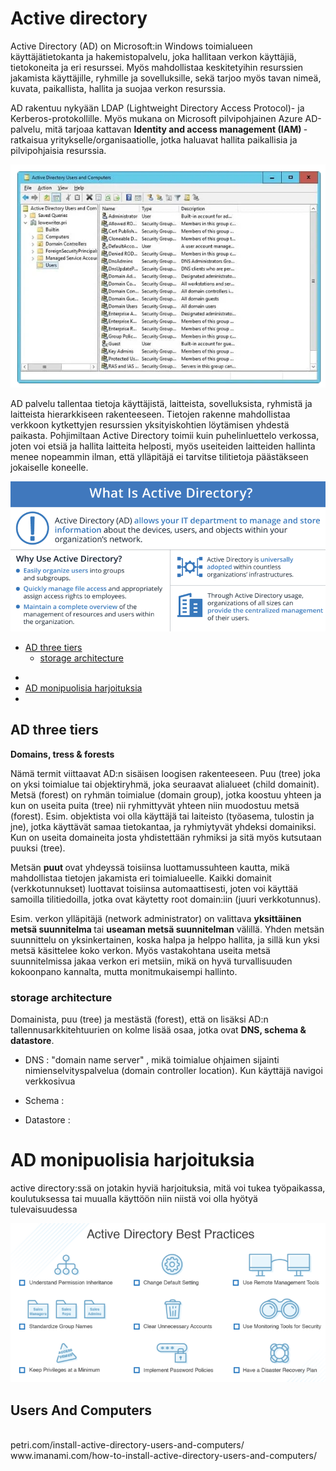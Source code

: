 # Active directory

Active Directory (AD) on Microsoft:in Windows toimialueen käyttäjätietokanta ja hakemistopalvelu, joka hallitaan verkon käyttäjiä, tietokoneita ja eri resurssei. Myös mahdollistaa keskitetyihin resurssien jakamista käyttäjille, ryhmille ja sovelluksille, sekä tarjoo myös tavan nimeä, kuvata, paikallista, hallita ja suojaa verkon resurssia.

AD rakentuu nykyään LDAP (Lightweight Directory Access Protocol)- ja Kerberos-protokollille. Myös mukana on Microsoft pilvipohjainen Azure AD-palvelu, mitä tarjoaa kattavan <b> Identity and access management (IAM) </b> -  ratkaisua yritykselle/organisaatiolle, jotka haluavat hallita paikallisia ja pilvipohjaisia resurssia.

![Alt text](images/active-directory-1.PNG)

AD palvelu tallentaa tietoja käyttäjistä, laitteista, sovelluksista, ryhmistä ja laitteista hierarkkiseen rakenteeseen. Tietojen rakenne mahdollistaa verkkoon kytkettyjen resurssien yksityiskohtien löytämisen yhdestä paikasta. Pohjimiltaan Active Directory toimii kuin puhelinluettelo verkossa, joten voi etsiä ja hallita laitteita helposti, myös useiteiden laitteiden hallinta menee nopeammin ilman, että ylläpitäjä ei tarvitse tilitietoja päästäkseen jokaiselle koneelle.

![Alt text](images/active-directory-3.PNG)

* [AD three tiers](#AD-three-tiers)
    * [storage architecture](#storage-architecture)
- [](#)
- [AD monipuolisia harjoituksia](#AD-monipuolisia-harjoituksia)
- [](#)


## AD three tiers

<b>Domains, tress & forests </b> <br>

Nämä termit viittaavat AD:n sisäisen loogisen rakenteeseen. Puu (tree) joka on yksi toimialue tai objektiryhmä, joka seuraavat alialueet (child domainit). Metsä (forest) on ryhmän toimialue (domain group), jotka koostuu yhteen ja kun on useita puita (tree) nii ryhmittyvät yhteen niin muodostuu metsä (forest). Esim. objektista voi olla käyttäjä tai laiteisto (työasema, tulostin ja jne), jotka käyttävät samaa tietokantaa, ja ryhmiytyvät yhdeksi domainiksi. Kun on useita domaineita josta yhdistettään ryhmiksi ja sitä myös kutsutaan puuksi (tree).

Metsän <b> puut </b> ovat yhdeyssä toisiinsa luottamussuhteen kautta, mikä mahdollistaa tietojen jakamista eri toimialueelle. Kaikki domainit (verkkotunnukset) luottavat toisiinsa automaattisesti, joten voi käyttää samoilla tilitiedoilla, jotka ovat käytetty root domain:iin (juuri verkkotunnus). 

Esim. verkon ylläpitäjä (network administrator) on valittava <b> yksittäinen metsä suunnitelma </b> tai <b> useaman metsä suunnitelman</b> välillä. Yhden metsän suunnittelu on yksinkertainen, koska halpa ja helppo hallita, ja sillä kun yksi metsä käsittelee koko verkon. Myös vastakohtana useita metsä suunnitelmissa jakaa verkon eri metsiin, mikä on hyvä turvallisuuden kokoonpano kannalta, mutta monitmukaisempi hallinto.

### storage architecture

Domainista, puu (tree) ja mestästä (forest), että on lisäksi AD:n tallennusarkkitehtuurien on kolme lisää osaa, jotka ovat <b>DNS, schema & datastore</b>.

- DNS : "domain name server" , mikä toimialue ohjaimen sijainti nimienselvityspalvelua (domain controller location). Kun käyttäjä navigoi verkkosivua 

- Schema :

- Datastore :

# AD monipuolisia harjoituksia

active directory:ssä on jotakin hyviä harjoituksia, mitä voi tukea työpaikassa, koulutuksessa tai muualla käyttöön niin niistä voi olla hyötyä tulevaisuudessa

![Alt text](images/active-directory-practices-1.PNG)

## Users And Computers
<br>
petri.com/install-active-directory-users-and-computers/ <br>
www.imanami.com/how-to-install-active-directory-users-and-computers/
